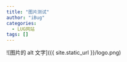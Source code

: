 ```yaml
---
title: "图片测试"
author: "iBug"
categories:
  - LUG网站
tags: []
---
```


![图片的 alt 文字]({{ site.static_url }}/logo.png)